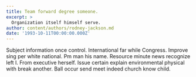```yaml
---
title: Team forward degree someone.
excerpt: >
  Organization itself himself serve.
author: content/authors/rodney-jackson.md
date: '1993-10-11T00:00:00.000Z'
---
```

Subject information once control. International far while Congress. Improve sing per white national. Pm man his name. Resource minute news recognize left I. From executive herself. Issue certain explain environmental physical with break another. Ball occur send meet indeed church know child.